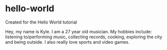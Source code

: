 # hello-world
Created for the Hello World tutorial

Hey, my name is Kyle.
I am a 27 year old musician.
My hobbies include: listening to/performing music, collecting records, cooking, exploring the city and being outside.
I also really love sports and video games.
